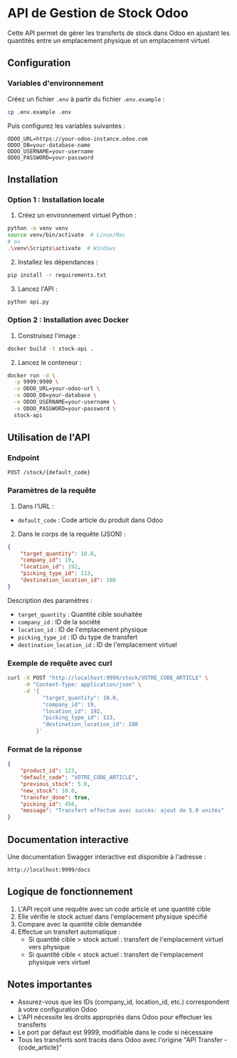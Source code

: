 # API de Gestion de Stock Odoo

Cette API permet de gérer les transferts de stock dans Odoo en ajustant les quantités entre un emplacement physique et un emplacement virtuel.

## Configuration

### Variables d'environnement

Créez un fichier `.env` à partir du fichier `.env.example` :
```bash
cp .env.example .env
```

Puis configurez les variables suivantes :
```env
ODOO_URL=https://your-odoo-instance.odoo.com
ODOO_DB=your-database-name
ODOO_USERNAME=your-username
ODOO_PASSWORD=your-password
```

## Installation

### Option 1 : Installation locale

1. Créez un environnement virtuel Python :
```bash
python -m venv venv
source venv/bin/activate  # Linux/Mac
# ou
.\venv\Scripts\activate  # Windows
```

2. Installez les dépendances :
```bash
pip install -r requirements.txt
```

3. Lancez l'API :
```bash
python api.py
```

### Option 2 : Installation avec Docker

1. Construisez l'image :
```bash
docker build -t stock-api .
```

2. Lancez le conteneur :
```bash
docker run -d \
  -p 9999:9999 \
  -e ODOO_URL=your-odoo-url \
  -e ODOO_DB=your-database \
  -e ODOO_USERNAME=your-username \
  -e ODOO_PASSWORD=your-password \
  stock-api
```

## Utilisation de l'API

### Endpoint

`POST /stock/{default_code}`

### Paramètres de la requête

1. Dans l'URL :
- `default_code` : Code article du produit dans Odoo

2. Dans le corps de la requête (JSON) :
```json
{
    "target_quantity": 10.0,
    "company_id": 19,
    "location_id": 192,
    "picking_type_id": 113,
    "destination_location_id": 188
}
```

Description des paramètres :
- `target_quantity` : Quantité cible souhaitée
- `company_id` : ID de la société
- `location_id` : ID de l'emplacement physique
- `picking_type_id` : ID du type de transfert
- `destination_location_id` : ID de l'emplacement virtuel

### Exemple de requête avec curl

```bash
curl -X POST "http://localhost:9999/stock/VOTRE_CODE_ARTICLE" \
     -H "Content-Type: application/json" \
     -d '{
           "target_quantity": 10.0,
           "company_id": 19,
           "location_id": 192,
           "picking_type_id": 113,
           "destination_location_id": 188
         }'
```

### Format de la réponse

```json
{
    "product_id": 123,
    "default_code": "VOTRE_CODE_ARTICLE",
    "previous_stock": 5.0,
    "new_stock": 10.0,
    "transfer_done": true,
    "picking_id": 456,
    "message": "Transfert effectué avec succès: ajout de 5.0 unités"
}
```

## Documentation interactive

Une documentation Swagger interactive est disponible à l'adresse :
```
http://localhost:9999/docs
```

## Logique de fonctionnement

1. L'API reçoit une requête avec un code article et une quantité cible
2. Elle vérifie le stock actuel dans l'emplacement physique spécifié
3. Compare avec la quantité cible demandée
4. Effectue un transfert automatique :
   - Si quantité cible > stock actuel : transfert de l'emplacement virtuel vers physique
   - Si quantité cible < stock actuel : transfert de l'emplacement physique vers virtuel

## Notes importantes

- Assurez-vous que les IDs (company_id, location_id, etc.) correspondent à votre configuration Odoo
- L'API nécessite les droits appropriés dans Odoo pour effectuer les transferts
- Le port par défaut est 9999, modifiable dans le code si nécessaire
- Tous les transferts sont tracés dans Odoo avec l'origine "API Transfer - {code_article}"
